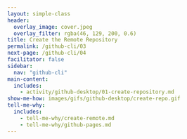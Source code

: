 ```yaml
---
layout: simple-class
header:
  overlay_image: cover.jpeg
  overlay_filter: rgba(46, 129, 200, 0.6)
title: Create the Remote Repository
permalink: /github-cli/03
next-page: /github-cli/04
facilitator: false
sidebar:
  nav: "github-cli"
main-content:
  includes:
    - activity/github-desktop/01-create-repository.md
show-me-how: images/gifs/github-desktop/create-repo.gif
tell-me-why:
  includes:
    - tell-me-why/create-remote.md
    - tell-me-why/github-pages.md
---
```

